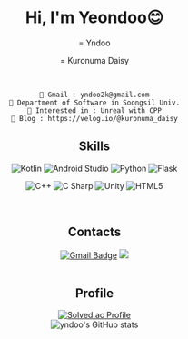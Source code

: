 <div align="center">
  <h1> Hi, I'm Yeondoo😊 </h1>
  = Yndoo   
  
  = Kuronuma Daisy
  
  <br>  
  
```
📮 Gmail : yndoo2k@gmail.com
🏫 Department of Software in Soongsil Univ.
🌱 Interested in : Unreal with CPP
📰 Blog : https://velog.io/@kuronuma_daisy
```

  
<!--[![Hits](https://hits.seeyoufarm.com/api/count/incr/badge.svg?url=https%3A%2F%2Fgithub.com%2Fyndoo&count_bg=%23D677AC&title_bg=%237F7F7F&icon=&icon_color=%23E7E7E7&title=hits&edge_flat=false)](https://hits.seeyoufarm.com)  -->

  ## Skills  
![Kotlin](https://img.shields.io/badge/Kotlin-white.svg?&style=flat&logo=Kotlin&logoColor=7F52FF)
![Android Studio](https://img.shields.io/badge/Android%20Studio-white.svg?&style=flat&logo=Android%20Studio&logoColor=3DDC84)
![Python](https://img.shields.io/badge/Python-white.svg?&style=flat&logo=Python&logoColor=3776AB)
![Flask](https://img.shields.io/badge/Flask-white.svg?&style=flat&logo=Flask&logoColor=000000)

![C++](https://img.shields.io/badge/C++-white.svg?&style=flat&logo=cplusplus&logoColor=00599C)
![C Sharp](https://img.shields.io/badge/C%20Sharp-FFFFFF.svg?&style=flat&logo=C%20Sharp&logoColor=239120)
![Unity](https://img.shields.io/badge/Unity-FFFFFF.svg?&style=flat&logo=Unity&logoColor=black)
![HTML5](https://img.shields.io/badge/HTML5-FFFFFF.svg?&style=flat&logo=HTML5&logoColor=E34F26)  

<!--[![Top Langs](https://github-readme-stats.vercel.app/api/top-langs/?username=yndoo&layout=compact)](https://github.com/yndoo/github-readme-stats)-->  
 <br>  

## Contacts
[![Gmail Badge](https://img.shields.io/badge/Gmail-EA4335?style=social&logo=Gmail&logoColor=EA4335&link=mailto:yndoo2k@gmail.com)](mailto:yndoo2k@gmail.com)
<a href="https://velog.io/@kuronuma_daisy">
  <img src="https://img.shields.io/badge/Velog-20C997?style=social&logo=velog&logoColor=20C997"/>
</a>  
 <br>  
 
## Profile  
[![Solved.ac Profile](http://mazassumnida.wtf/api/v2/generate_badge?boj=ihaveacasio)](https://solved.ac/ihaveacasio/)  
![yndoo's GitHub stats](https://github-readme-stats.vercel.app/api?username=yndoo&show_icons=true&theme=dracula)
<!--﻿[![Top Langs](https://github-readme-stats.vercel.app/api/top-langs/?username=yndoo&langs_count=10&layout=compact&theme=dark)](https://github.com/yndoo/yndoo)﻿-->


</div>











